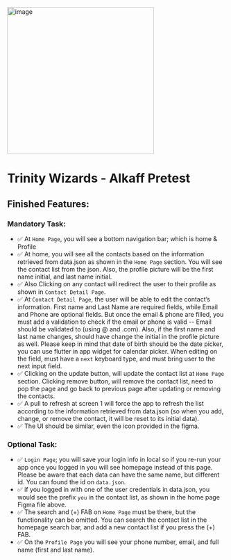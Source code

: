 <img width="338" alt="image" src="https://github.com/user-attachments/assets/7597a522-9262-44d0-95cf-940cea8922fc">


# Trinity Wizards - Alkaff Pretest

## Finished Features:

### Mandatory Task:
- ✅ At `Home Page`, you will see a bottom navigation bar; which is home & Profile
- ✅ At home, you will see all the contacts based on the information retrieved
from data.json as shown in the `Home Page` section. You will see the contact list
from the json. Also, the profile picture will be the first name initial, and last name
initial. 
- ✅ Also Clicking on any contact will redirect the user to their profile as shown in
`Contact Detail Page`.
- ✅ At `Contact Detail Page`, the user will be able to edit the contact’s
information. First name and Last Name are required fields, while Email and Phone
are optional fields. But once the email & phone are filled, you must add a validation
to check if the email or phone is valid -- Email should be validated to (using @
and .com). Also, if the first name and last name changes, should have change the
initial in the profile picture as well. Please keep in mind that date of birth should be
the date picker, you can use flutter in app widget for calendar picker. When editing
on the field, must have a `next` keyboard type, and must bring user to the next
input field.
- ✅ Clicking on the update button, will update the contact list at `Home
Page` section. Clicking remove button, will remove the contact list, need to pop the
page and go back to previous page after updating or removing the contacts.
- ✅ A pull to refresh at screen 1 will force the app to refresh the list
according to the information retrieved from data.json (so when you add, change, or
remove the contact, it will be reset to its initial data).
- ✅ The UI should be similar, even the icon provided in the figma.

### Optional Task:
- ✅ `Login Page`; you will save your login info in local
so if you re-run your app once you logged in you will see homepage instead of this
page. Please be aware that each data can have the same name, but different id. You
can found the id on `data.json`.
- ✅ if you logged in with one of the user credentials in data.json, you would
see the prefix `you` in the contact list, as shown in the home page Figma file above.
- ✅ The search and (+) FAB on `Home Page` must be there, but the
functionality can be omitted. You can search the contact list in the homepage
search bar, and add a new contact list if you press the (+) FAB.
- ✅ On the `Profile Page` you will see your phone number, email, and full
name (first and last name).
